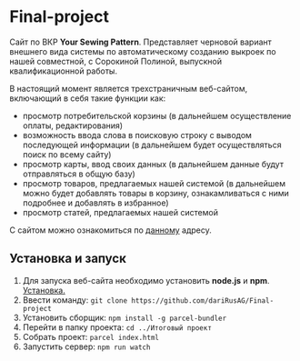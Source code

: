 # Final-project
Сайт по ВКР **Your Sewing Pattern**.
Представляет черновой вариант внешнего вида системы по автоматическому созданию выкроек по нашей совместной, с Сорокиной Полиной, выпускной квалификационной работы.

В настоящий момент является трехстраничным веб-сайтом, включающий в себя такие функции как:
- просмотр потребительской корзины (в дальнейшем осуществление оплаты, редактирования)
- возможность ввода слова в поисковую строку с выводом последующей информации (в дальнейшем будет осуществляться поиск по всему сайту)
- просмотр карты, ввод своих данных (в дальнейшем данные будут отправляться в общую базу)
- просмотр товаров, предлагаемых нашей системой (в дальнейшем можно будет добавлять товары в корзину, ознакамливаться с ними подробнее и добавлять в избранное)
- просмотр статей, предлагаемых нашей системой

С сайтом можно ознакомиться по [данному](http://143.198.70.213/%D0%98%D1%82%D0%BE%D0%B3%D0%BE%D0%B2%D1%8B%D0%B9%20%D0%BF%D1%80%D0%BE%D0%B5%D0%BA%D1%82/index.html) адресу.

## Установка и запуск
1. Для запуска веб-сайта необходимо установить **node.js** и **npm**. [Установка.](https://nodejs.org/ru/download/)
2. Ввести команду: ```git clone https://github.com/dariRusAG/Final-project```
3. Установить сборщик: ```npm install -g parcel-bundler```
4. Перейти в папку проекта: ```cd ../Итоговый проект```
5. Собрать проект: ```parcel index.html```
6. Запустить сервер: ```npm run watch```
